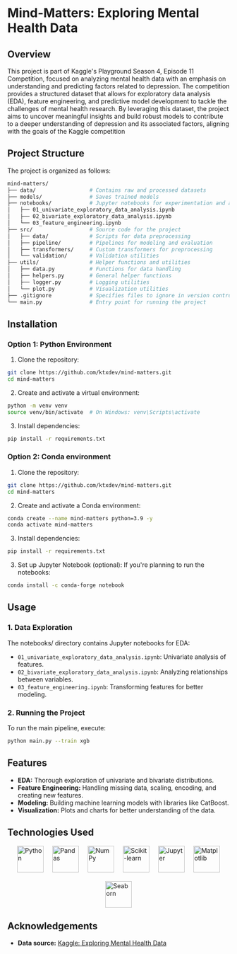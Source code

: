 # Mind-Matters: Exploring Mental Health Data

## Overview

This project is part of Kaggle's Playground Season 4, Episode 11 Competition, focused on analyzing mental health data
with an emphasis on understanding and predicting factors related to depression. The competition provides a structured
dataset that allows for exploratory data analysis (EDA), feature engineering, and predictive model development to tackle
the challenges of mental health research. By leveraging this dataset, the project aims to uncover meaningful insights
and build robust models to contribute to a deeper understanding of depression and its associated factors, aligning with
the goals of the Kaggle competition

## Project Structure

The project is organized as follows:

```bash
mind-matters/
├── data/                 # Contains raw and processed datasets            
├── models/               # Saves trained models
├── notebooks/            # Jupyter notebooks for experimentation and analysis
│   ├── 01_univariate_exploratory_data_analysis.ipynb
│   ├── 02_bivariate_exploratory_data_analysis.ipynb
│   └── 03_feature_engineering.ipynb
├── src/                  # Source code for the project
│   ├── data/             # Scripts for data preprocessing
│   ├── pipeline/         # Pipelines for modeling and evaluation
│   ├── transformers/     # Custom transformers for preprocessing
│   └── validation/       # Validation utilities
├── utils/                # Helper functions and utilities
│   ├── data.py           # Functions for data handling
│   ├── helpers.py        # General helper functions
│   ├── logger.py         # Logging utilities
│   └── plot.py           # Visualization utilities
├── .gitignore            # Specifies files to ignore in version control
└── main.py               # Entry point for running the project
```

## Installation

### Option 1: Python Environment

1. Clone the repository:

```bash
git clone https://github.com/ktxdev/mind-matters.git
cd mind-matters
```

2. Create and activate a virtual environment:

```bash
python -m venv venv
source venv/bin/activate  # On Windows: venv\Scripts\activate 
```

3. Install dependencies:

```bash
pip install -r requirements.txt 
```

### Option 2: Conda environment

1. Clone the repository:

```bash
git clone https://github.com/ktxdev/mind-matters.git
cd mind-matters
```

2. Create and activate a Conda environment:

```bash
conda create --name mind-matters python=3.9 -y
conda activate mind-matters 
```

3. Install dependencies:

```bash
pip install -r requirements.txt 
```

3. Set up Jupyter Notebook (optional): If you're planning to run the notebooks:

```bash
conda install -c conda-forge notebook 
```

## Usage

### 1. Data Exploration

The notebooks/ directory contains Jupyter notebooks for EDA:

- `01_univariate_exploratory_data_analysis.ipynb`: Univariate analysis of features.
- `02_bivariate_exploratory_data_analysis.ipynb`: Analyzing relationships between variables.
- `03_feature_engineering.ipynb`: Transforming features for better modeling.

### 2. Running the Project

To run the main pipeline, execute:

```bash
python main.py --train xgb
```

## Features

- **EDA:** Thorough exploration of univariate and bivariate distributions.
- **Feature Engineering:** Handling missing data, scaling, encoding, and creating new features.
- **Modeling:** Building machine learning models with libraries like CatBoost.
- **Visualization:** Plots and charts for better understanding of the data.

## Technologies Used

<div style="display: flex; justify-content: center; align-items: center; gap: 20px; flex-wrap: wrap;">
<img src="https://upload.wikimedia.org/wikipedia/commons/c/c3/Python-logo-notext.svg" alt="Python" style="width: auto; height: 60px; object-fit: scale-down;"/>
<img src="https://pandas.pydata.org/static/img/pandas_white.svg" alt="Pandas" style="width: auto; height: 60px; object-fit: scale-down;"/> 
<img src="https://numpy.org/images/logo.svg" alt="NumPy" style="width: auto; height: 60px; object-fit: scale-down;"/> 
<img src="https://scikit-learn.org/stable/_static/scikit-learn-logo-small.png" alt="Scikit-learn" style="width: auto; height: 60px; object-fit: scale-down;"/> 
<img src="https://jupyter.org/assets/homepage/main-logo.svg" alt="Jupyter" style="width: auto; height: 60px; object-fit: scale-down;"/> 
<img src="https://matplotlib.org/_static/logo_light.svg" alt="Matplotlib" style="width: auto; height: 60px; object-fit: scale-down;"/> 
<img src="https://seaborn.pydata.org/_static/logo-wide-lightbg.svg" alt="Seaborn" style="width: auto; height: 60px; object-fit: scale-down;"/> 
</div>

## Acknowledgements 
- **Data source:** [Kaggle: Exploring Mental Health Data](https://www.kaggle.com/competitions/playground-series-s4e11/data)